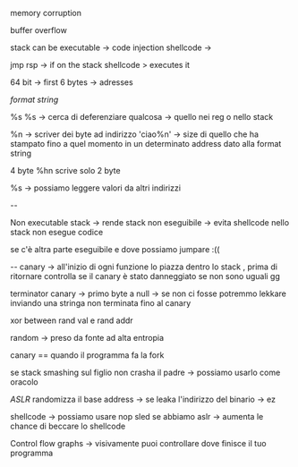 memory corruption

buffer overflow 

stack can be executable -> code injection
shellcode -> 

jmp rsp -> if on the stack shellcode > executes it 

64 bit -> first 6 bytes -> adresses

*format string*

%s %s -> cerca di deferenziare qualcosa -> quello nei reg o nello stack 

%n -> scriver dei byte ad indirizzo 'ciao%n' -> size di quello che ha stampato fino a quel momento in un determinato address dato alla format string

4 byte
%hn scrive solo 2 byte

%s -> possiamo leggere valori da altri indirizzi

--

Non executable stack -> rende stack non eseguibile -> evita shellcode nello stack
non esegue codice 

se c'è altra parte eseguibile e dove possiamo jumpare :((

--
canary  -> all'inizio di ogni funzione lo piazza dentro lo stack , prima di ritornare controlla se il canary è stato danneggiato se non sono uguali gg

terminator canary -> primo byte a null -> se non ci fosse potremmo lekkare inviando una stringa non terminata fino al canary

xor between rand val e rand addr

random -> preso da fonte ad alta entropia

canary == quando il programma fa la fork 

se stack smashing sul figlio non crasha il padre -> possiamo usarlo come oracolo

*ASLR* randomizza il base address -> se leaka l'indirizzo del binario -> ez

shellcode -> possiamo usare nop sled se abbiamo aslr -> aumenta le chance di beccare lo shellcode

Control flow graphs -> visivamente puoi controllare dove finisce il tuo programma